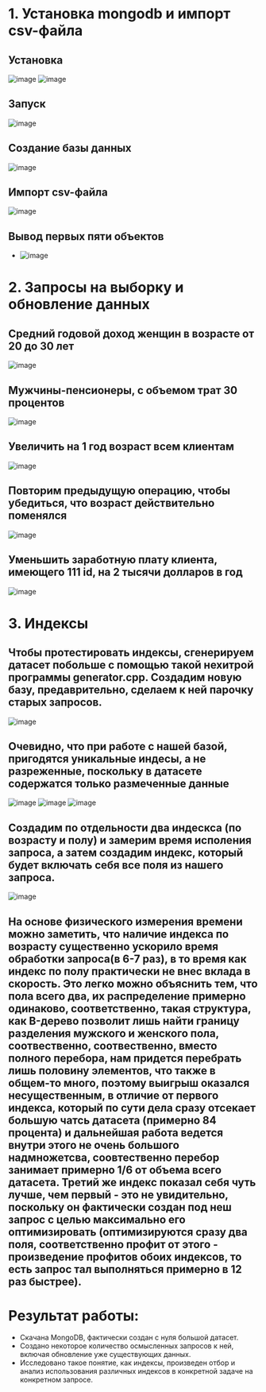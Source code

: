 # 1. Установка mongodb и импорт csv-файла

## Установка
![image](images/1.jpg)
![image](images/2.jpg)
## Запуск
![image](images/3.jpg)
## Создание базы данных
![image](images/4.jpg)
## Импорт csv-файла
![image](images/5.jpg)
## Вывод первых пяти объектов
- ![image](images/7.jpg)

# 2. Запросы на выборку и обновление данных

## Средний годовой доход женщин в возрасте от 20 до 30 лет
![image](images/8.jpg)
## Мужчины-пенсионеры, с объемом трат 30 процентов
![image](images/9.jpg)
## Увеличить на 1 год возраст всем клиентам
![image](images/10.jpg)
## Повторим предыдущую операцию, чтобы убедиться, что возраст действительно поменялся
![image](images/11.jpg)
## Уменьшить заработную плату клиента, имеющего 111 id, на 2 тысячи долларов в год
![image](images/12.jpg)

# 3. Индексы
## Чтобы протестировать индексы, cгенерируем датасет побольше с помощью такой нехитрой программы generator.cpp. Создадим новую базу, предаврительно, сделаем к ней парочку старых запросов.
![image](images/13.jpg) 

## Очевидно, что при работе с нашей базой, пригодятся уникальные индесы, а не разреженные, поскольку в датасете содержатся только размеченные данные
![image](images/14.jpg)
![image](images/15.jpg)
![image](images/16.jpg)
## Создадим по отдельности два индескса (по возрасту и полу) и замерим время исполения запроса, а затем создадим индекс, который будет включать себя все поля из нашего запроса.
![image](images/17.jpg)
## На основе физического измерения времени можно заметить, что наличие индекса по возрасту существенно ускорило время обработки запроса(в 6-7 раз), в то время как индекс по полу практически не внес вклада в скорость. Это легко можно объяснить тем, что пола всего два, их распределение примерно одинаково, соответственно, такая структура, как B-дерево позволит лишь найти границу разделения мужского и женского пола, соотвественно, соотвественно, вместо полного перебора, нам придется перебрать лишь половину элементов, что также в общем-то много, поэтому выигрыш оказался несущественным, в отличие от первого индекса, который по сути дела сразу отсекает большую чатсь датасета (примерно 84 процента) и дальнейшая работа ведется внутри этого не очень большого надмножетсва, соовтественно перебор занимает примерно 1/6 от объема всего датасета. Третий же индекс показал себя чуть лучше, чем первый - это не увидительно, поскольку он фактически создан под неш запрос с целью максимально его оптимизировать (оптимизируются сразу два поля, соответственно профит от этого - произведение профитов обоих индексов, то есть запрос тал выполняться примерно в 12 раз быстрее).

# Результат работы:
- Скачана MongoDB, фактически создан с нуля большой датасет.
- Создано некоторое количество осмысленных запросов к ней, включая обновление уже существующих данных.
- Исследовано такое понятие, как индексы, произведен отбор и анализ использования различных индексов в конкретной задаче на конкретном запросе.
